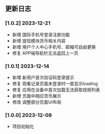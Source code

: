 ## 更新日志

### [1.0.2] 2023-12-21

- 新增 国际手机号登录注册功能
- 新增 提现模块货币相关内容
- 新增 用户个人中心手机号、邮箱可自由更换
- 修复 APP端导航栏无法返回上一页

### [1.0.1] 2023-12-14

- 新增 新用户首次验证码登录提示
- 修复 观看记录页面未登录时一直显示loading
- 修复 应用在设备中首次加载无法获取视频列表
- 新增 页面中相应货币展示
- 修改 调整部分页面UI布局

### [1.0.0] 2023-12-08

- 项目初始化
